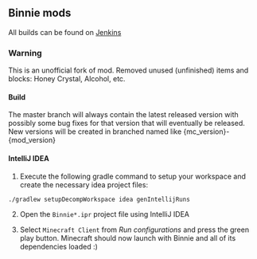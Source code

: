 ## Binnie mods

All builds can be found on [Jenkins](https://ci.bymarcin.com/job/Binnie-Mods-MC1.7.10/)

### Warning

This is an unofficial fork of mod.
Removed unused (unfinished) items and blocks: Honey Crystal, Alcohol, etc.

#### Build

The master branch will always contain the latest released version with possibly some bug fixes for that version that will eventually be released.
New versions will be created in branched named like {mc_version}-{mod_version}

#### IntelliJ IDEA

1. Execute the following gradle command to setup your workspace and create the necessary idea project files:

  ```
  ./gradlew setupDecompWorkspace idea genIntellijRuns
  ```
  
2. Open the `Binnie*.ipr` project file using IntelliJ IDEA

3. Select `Minecraft Client` from _Run configurations_ and press the green play button.
Minecraft should now launch with Binnie and all of its dependencies loaded :)
